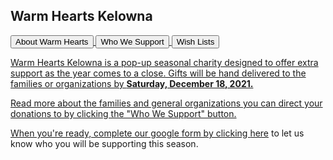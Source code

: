 
## Warm Hearts Kelowna
<a href="pdfs/about.pdf" target="_blank">
<button type="button">About Warm Hearts</button>
  
<a href="pdfs/Warm Hearts Holiday Charity.pdf" target="_blank">
<button type="button">Who We Support</button>
  
<a href="pdfs/WH Gift Card Suggestions.pdf" target="_blank">
<button type="button">Wish Lists</button>
  
Warm Hearts Kelowna is a pop-up seasonal charity designed to offer extra support as the year comes to a close. Gifts will be hand delivered to the families or organizations by **Saturday, December 18, 2021.**

Read more about the families and general organizations you can direct your donations to by clicking the "Who We Support" button. 

When you're ready, complete our google form by clicking [here](https://forms.gle/Dno15Jz4uVionoqx7) to let us know who you will be supporting this season. 

 
